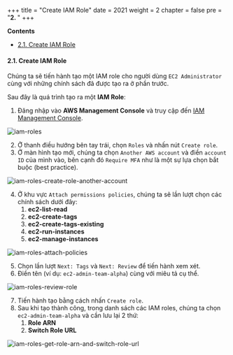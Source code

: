 +++
title = "Create IAM Role"
date = 2021
weight = 2
chapter = false
pre = "<b>2. </b>"
+++

**Contents**
- [2.1. Create IAM Role](#21-create-iam-role)

#### 2.1. Create IAM Role

Chúng ta sẽ tiến hành tạo một IAM role cho người dùng `EC2 Administrator` cùng với những chính sách đã được tạo ra ở phần trước.

Sau đây là quá trình tạo ra một **IAM Role**:
1. Đăng nhập vào **AWS Management Console** và truy cập đến [IAM Management Console](https://console.aws.amazon.com/iam/).

![iam-roles](../../../images/2/2-1-iam-roles.png?width=90pc)

2. Ở thanh điều hướng bên tay trái, chọn `Roles` và nhấn nút `Create role`.
3. Ở màn hình tạo mới, chúng ta chọn `Another AWS account` và điền `account ID` của mình vào, bên cạnh đó `Require MFA` như là một sự lựa chọn bắt buộc (best practice).

![iam-roles-create-role-another-account](../../../images/2/2-2-iam-roles-create-role-another-account.png?width=90pc)

4. Ở khu vực `Attach permissions policies`, chúng ta sẽ lần lượt chọn các chính sách dưới đây:
   1. **ec2-list-read**
   2. **ec2-create-tags**
   3. **ec2-create-tags-existing**
   4. **ec2-run-instances**
   5. **ec2-manage-instances**

![iam-roles-attach-policies](../../../images/2/2-3-iam-roles-attach-policies.png?width=90pc)

5. Chọn lần lượt `Next: Tags` và `Next: Review` để tiến hành xem xét.
6. Điền tên (ví dụ: `ec2-admin-team-alpha`) cùng với miêu tả cụ thể.

![iam-roles-review-role](../../../images/2/2-4-iam-roles-review-role.png?width=90pc)

7. Tiến hành tạo bằng cách nhấn `Create role`.
8. Sau khi tạo thành công, trong danh sách các IAM roles, chúng ta chọn `ec2-admin-team-alpha` và cần lưu lại 2 thứ:
   1. **Role ARN**
   2. **Switch Role URL**

![iam-roles-get-role-arn-and-switch-role-url](../../../images/2/2-5-iam-roles-get-role-arn-and-switch-role-url.png?width=90pc)
